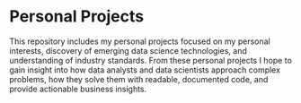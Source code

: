 # Personal Projects

This repository includes my personal projects focused on my personal interests, discovery of emerging data science technologies, and understanding of industry standards. From these personal projects I hope to gain insight into how data analysts and data scientists approach complex problems, how they solve them with readable, documented code, and provide actionable business insights.
